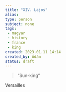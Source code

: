 ```yaml
---
title: "XIV. Lajos"
alias: 
type: person
subject: none
tags:
 - magyar
 - history 
 - france
 - king
created: 2023.01.11 14:14
created_by: Ádám
status: draft  
---
```

>“Sun-king” 

Versailles